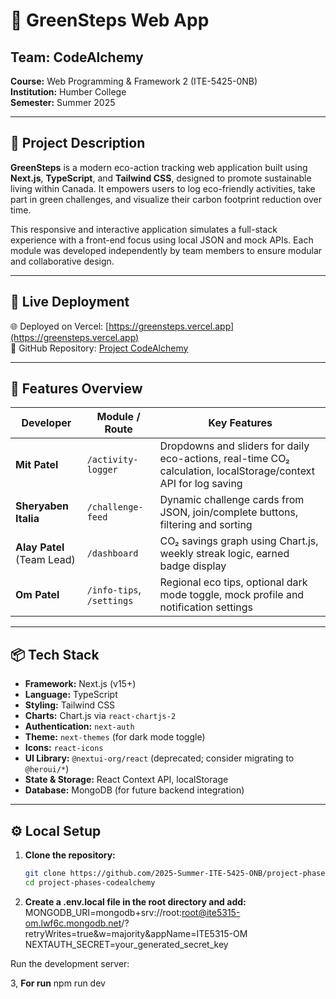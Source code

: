 # 🌱 GreenSteps Web App

## Team: CodeAlchemy  
**Course:** Web Programming & Framework 2 (ITE-5425-0NB)  
**Institution:** Humber College  
**Semester:** Summer 2025

---

## 🚀 Project Description

**GreenSteps** is a modern eco-action tracking web application built using **Next.js**, **TypeScript**, and **Tailwind CSS**, designed to promote sustainable living within Canada. It empowers users to log eco-friendly activities, take part in green challenges, and visualize their carbon footprint reduction over time.

This responsive and interactive application simulates a full-stack experience with a front-end focus using local JSON and mock APIs. Each module was developed independently by team members to ensure modular and collaborative design.

---

## 🔗 Live Deployment

🌐 Deployed on Vercel: [https://greensteps.vercel.app](https://greensteps.vercel.app)  
📁 GitHub Repository: [Project CodeAlchemy](https://github.com/2025-Summer-ITE-5425-ONB/project-phases-codealchemy.git)

---

## 🧪 Features Overview

| Developer          | Module / Route         | Key Features                                                                                   |
|--------------------|-----------------------|------------------------------------------------------------------------------------------------|
| **Mit Patel**      | `/activity-logger`     | Dropdowns and sliders for daily eco-actions, real-time CO₂ calculation, localStorage/context API for log saving |
| **Sheryaben Italia** | `/challenge-feed`      | Dynamic challenge cards from JSON, join/complete buttons, filtering and sorting                |
| **Alay Patel** (Team Lead) | `/dashboard`            | CO₂ savings graph using Chart.js, weekly streak logic, earned badge display                    |
| **Om Patel**       | `/info-tips`, `/settings` | Regional eco tips, optional dark mode toggle, mock profile and notification settings            |

---

## 📦 Tech Stack

- **Framework:** Next.js (v15+)
- **Language:** TypeScript
- **Styling:** Tailwind CSS
- **Charts:** Chart.js via `react-chartjs-2`
- **Authentication:** `next-auth`
- **Theme:** `next-themes` (for dark mode toggle)
- **Icons:** `react-icons`
- **UI Library:** `@nextui-org/react` (deprecated; consider migrating to `@heroui/*`)
- **State & Storage:** React Context API, localStorage
- **Database:** MongoDB (for future backend integration)

---

## ⚙️ Local Setup

1. **Clone the repository:**
   ```bash
   git clone https://github.com/2025-Summer-ITE-5425-ONB/project-phases-codealchemy.git
   cd project-phases-codealchemy


2. **Create a .env.local file in the root directory and add:**
MONGODB_URI=mongodb+srv://root:root@ite5315-om.lwf6c.mongodb.net/?retryWrites=true&w=majority&appName=ITE5315-OM
NEXTAUTH_SECRET=your_generated_secret_key

Run the development server:

3, **For run**
npm run dev
